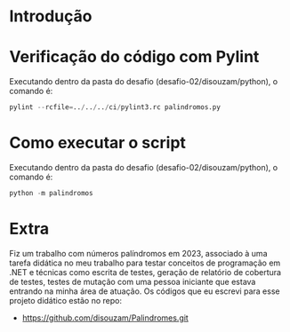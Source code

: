 # Introdução



# Verificação do código com Pylint

Executando dentro da pasta do desafio (desafio-02/disouzam/python), o comando é:

```python
pylint --rcfile=../../../ci/pylint3.rc palindromos.py
```

# Como executar o script

Executando dentro da pasta do desafio (desafio-02/disouzam/python), o comando é:

```python
python -m palindromos
```


# Extra

Fiz um trabalho com números palíndromos em 2023, associado à uma tarefa didática no meu trabalho para testar conceitos de programação em .NET e técnicas como escrita de testes, geração de relatório de cobertura de testes, testes de mutação com uma pessoa iniciante que estava entrando na minha área de atuação. Os códigos que eu escrevi para esse projeto didático estão no repo: 
- https://github.com/disouzam/Palindromes.git